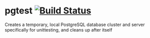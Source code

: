 # pgtest [![Build Status](https://travis-ci.org/jamesnunn/pgtest.svg?branch=master)](https://travis-ci.org/jamesnunn/pgtest)

Creates a temporary, local PostgreSQL database cluster and server specifically for unittesting, and cleans up after itself
